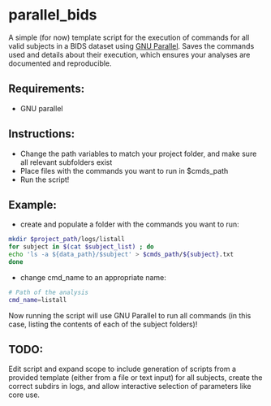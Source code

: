 # parallel_bids

A simple (for now) template script for the execution of commands for all valid subjects in a BIDS dataset using [GNU Parallel](https://www.gnu.org/software/parallel/).
Saves the commands used and details about their execution, which ensures your analyses are documented and reproducible.

## Requirements:
- GNU parallel

## Instructions:
- Change the path variables to match your project folder, and make sure all relevant subfolders exist
- Place files with the commands you want to run in $cmds_path
- Run the script!

## Example:

- create and populate a folder with the commands you want to run:
```bash
mkdir $project_path/logs/listall
for subject in $(cat $subject_list) ; do
echo 'ls -a ${data_path}/$subject' > $cmds_path/${subject}.txt
done
```

- change cmd_name to an appropriate name:
```bash
# Path of the analysis
cmd_name=listall
```

Now running the script will use GNU Parallel to run all commands (in this case, listing the contents of each of the subject folders)!


## TODO:
Edit script and expand scope to include generation of scripts from a provided template (either from a file or text input) for all subjects, create the correct subdirs in logs,
and allow interactive selection of parameters like core use.

